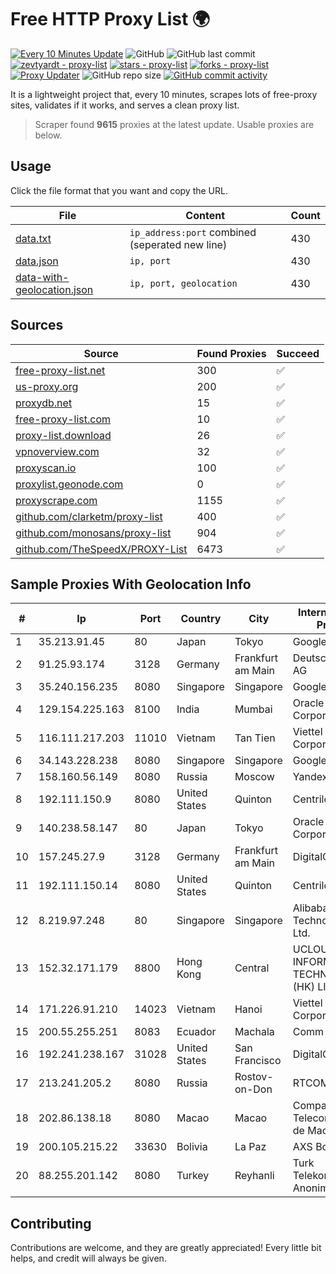 
# Free HTTP Proxy List 🌍

[![Every 10 Minutes Update](https://github.com/mertguvencli/http-proxy-list/actions/workflows/main.yml/badge.svg?branch=main)](https://github.com/mertguvencli/http-proxy-list/actions/workflows/main.yml)
![GitHub](https://img.shields.io/github/license/mertguvencli/http-proxy-list)
![GitHub last commit](https://img.shields.io/github/last-commit/mertguvencli/http-proxy-list)
[![zevtyardt - proxy-list](https://img.shields.io/static/v1?label=zevtyardt&message=proxy-list&color=blue&logo=github)](https://github.com/zevtyardt/proxy-list "Go to GitHub repo")
[![stars - proxy-list](https://img.shields.io/github/stars/zevtyardt/proxy-list?style=social)](https://github.com/zevtyardt/proxy-list)
[![forks - proxy-list](https://img.shields.io/github/forks/zevtyardt/proxy-list?style=social)](https://github.com/zevtyardt/proxy-list)
[![Proxy Updater](https://github.com/zevtyardt/proxy-list/workflows/Proxy%20Updater/badge.svg)](https://github.com/zevtyardt/proxy-list/actions?query=workflow:"Proxy+Updater")
![GitHub repo size](https://img.shields.io/github/repo-size/zevtyardt/proxy-list)
[![GitHub commit activity](https://img.shields.io/github/commit-activity/m/zevtyardt/proxy-list?logo=commits)](https://github.com/zevtyardt/proxy-list/commits/main)

It is a lightweight project that, every 10 minutes, scrapes lots of free-proxy sites, validates if it works, and serves a clean proxy list.

> Scraper found **9615** proxies at the latest update. Usable proxies are below.

## Usage

Click the file format that you want and copy the URL.

|File|Content|Count|
|----|-------|-----|
|[data.txt](https://raw.githubusercontent.com/mertguvencli/http-proxy-list/main/proxy-list/data.txt)|`ip_address:port` combined (seperated new line)|430|
|[data.json](https://raw.githubusercontent.com/mertguvencli/http-proxy-list/main/proxy-list/data.json)|`ip, port`|430|
|[data-with-geolocation.json](https://raw.githubusercontent.com/mertguvencli/http-proxy-list/main/proxy-list/data-with-geolocation.json)|`ip, port, geolocation`|430|

## Sources

|Source|Found Proxies|Succeed|
|------|-------------|-------|
|[free-proxy-list.net](https://free-proxy-list.net)|300|✅|
|[us-proxy.org](https://www.us-proxy.org)|200|✅|
|[proxydb.net](http://proxydb.net)|15|✅|
|[free-proxy-list.com](https://free-proxy-list.com/?page=&port=&type%5B%5D=http&type%5B%5D=https&up_time=0&search=Search)|10|✅|
|[proxy-list.download](https://www.proxy-list.download/HTTP)|26|✅|
|[vpnoverview.com](https://vpnoverview.com/privacy/anonymous-browsing/free-proxy-servers)|32|✅|
|[proxyscan.io](https://www.proxyscan.io)|100|✅|
|[proxylist.geonode.com](https://proxylist.geonode.com/api/proxy-list?limit=300&page=1&sort_by=lastChecked&sort_type=desc&protocols=http,https)|0|✅|
|[proxyscrape.com](https://api.proxyscrape.com/v2/?request=displayproxies&protocol=http&timeout=10000&country=all&ssl=all&anonymity=all)|1155|✅|
|[github.com/clarketm/proxy-list](https://raw.githubusercontent.com/clarketm/proxy-list/master/proxy-list-raw.txt)|400|✅|
|[github.com/monosans/proxy-list](https://raw.githubusercontent.com/monosans/proxy-list/main/proxies/http.txt)|904|✅|
|[github.com/TheSpeedX/PROXY-List](https://raw.githubusercontent.com/TheSpeedX/PROXY-List/master/http.txt)|6473|✅|


## Sample Proxies With Geolocation Info

|#|Ip|Port|Country|City|Internet Service Provider|
|-|--|----|-------|----|-------------------------|
|1|35.213.91.45|80|Japan|Tokyo|Google LLC|
|2|91.25.93.174|3128|Germany|Frankfurt am Main|Deutsche Telekom AG|
|3|35.240.156.235|8080|Singapore|Singapore|Google LLC|
|4|129.154.225.163|8100|India|Mumbai|Oracle Corporation|
|5|116.111.217.203|11010|Vietnam|Tan Tien|Viettel Corporation|
|6|34.143.228.238|8080|Singapore|Singapore|Google LLC|
|7|158.160.56.149|8080|Russia|Moscow|Yandex.Cloud LLC|
|8|192.111.150.9|8080|United States|Quinton|Centrilogic|
|9|140.238.58.147|80|Japan|Tokyo|Oracle Corporation|
|10|157.245.27.9|3128|Germany|Frankfurt am Main|DigitalOcean, LLC|
|11|192.111.150.14|8080|United States|Quinton|Centrilogic|
|12|8.219.97.248|80|Singapore|Singapore|Alibaba (US) Technology Co., Ltd.|
|13|152.32.171.179|8800|Hong Kong|Central|UCLOUD INFORMATION TECHNOLOGY (HK) LIMITED|
|14|171.226.91.210|14023|Vietnam|Hanoi|Viettel Corporation|
|15|200.55.255.251|8083|Ecuador|Machala|Comm & Net S.A.|
|16|192.241.238.167|31028|United States|San Francisco|DigitalOcean, LLC|
|17|213.241.205.2|8080|Russia|Rostov-on-Don|RTCOMM-YUG|
|18|202.86.138.18|8080|Macao|Macao|Companhia de Telecomunicacoes de Macau|
|19|200.105.215.22|33630|Bolivia|La Paz|AXS Bolivia S. A.|
|20|88.255.201.142|8080|Turkey|Reyhanli|Turk Telekomunikasyon Anonim Sirketi|



## Contributing

Contributions are welcome, and they are greatly appreciated! Every
little bit helps, and credit will always be given.

